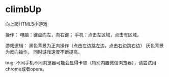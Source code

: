 climbUp
=======

向上爬HTML5小游戏

操作：
电脑：键盘向左，向右键；
手机：点击左区域，点击有区域。

游戏逻辑：
黑色背景为正向操作（点击左边跳左边，点击右边跳右边）
灰色背景为反向操作。
同时游戏速度不断提高。

bug:
不同手机不同浏览器可能会显得卡顿（特别内置微信浏览器），请尝试用chrome或者opera。
